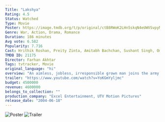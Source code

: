 ```yaml
---
Title: "Lakshya"
Rating: 4.5
Status: Watched
Type: Movie
Poster: https://image.tmdb.org/t/p/original/ctB8RWoK2LHn5skqN4eUWVSvpyM.jpg
Genre: War, Action, Drama, Romance
Duration: 186 minutes
Avg vote: 6.582
Popularity: 7.716
Cast: Hrithik Roshan, Preity Zinta, Amitabh Bachchan, Sushant Singh, Om Puri, Raj Zutshi, Boman Irani, Ranvir Shorey, Parmeet Sethi, Lillete Dubey
TMDB ID: 21175
Director: Farhan Akhtar
Tags: tvtracker, Movie
original_language: "hi"
overview: "An aimless, jobless, irresponsible grown man joins the army and matures into a battlefield hero."
trailer: "https://www.youtube.com/watch?v=YoKGmYyljmc"
budget: 4500000
revenue: 4600000
belongs_to_collection: ""
production_company: "Excel Entertainment, UTV Motion Pictures"
release_date: "2004-06-18"
---
```


![Poster](https://image.tmdb.org/t/p/original/ctB8RWoK2LHn5skqN4eUWVSvpyM.jpg)
![Trailer](https://www.youtube.com/watch?v=YoKGmYyljmc)